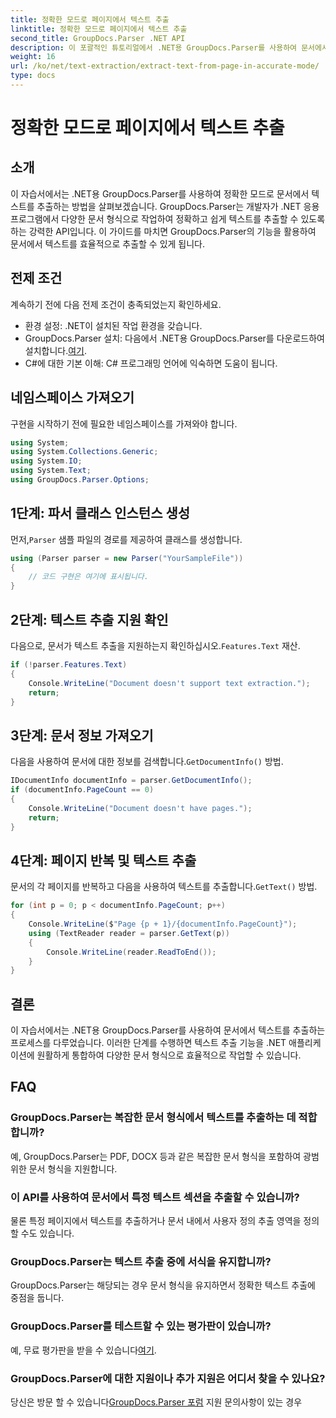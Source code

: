 ```yaml
---
title: 정확한 모드로 페이지에서 텍스트 추출
linktitle: 정확한 모드로 페이지에서 텍스트 추출
second_title: GroupDocs.Parser .NET API
description: 이 포괄적인 튜토리얼에서 .NET용 GroupDocs.Parser를 사용하여 문서에서 텍스트를 정확하게 추출하는 방법을 알아보세요.
weight: 16
url: /ko/net/text-extraction/extract-text-from-page-in-accurate-mode/
type: docs
---
```

# 정확한 모드로 페이지에서 텍스트 추출

## 소개
이 자습서에서는 .NET용 GroupDocs.Parser를 사용하여 정확한 모드로 문서에서 텍스트를 추출하는 방법을 살펴보겠습니다. GroupDocs.Parser는 개발자가 .NET 응용 프로그램에서 다양한 문서 형식으로 작업하여 정확하고 쉽게 텍스트를 추출할 수 있도록 하는 강력한 API입니다. 이 가이드를 마치면 GroupDocs.Parser의 기능을 활용하여 문서에서 텍스트를 효율적으로 추출할 수 있게 됩니다.
## 전제 조건
계속하기 전에 다음 전제 조건이 충족되었는지 확인하세요.
- 환경 설정: .NET이 설치된 작업 환경을 갖습니다.
-  GroupDocs.Parser 설치: 다음에서 .NET용 GroupDocs.Parser를 다운로드하여 설치합니다.[여기](https://releases.groupdocs.com/parser/net/).
- C#에 대한 기본 이해: C# 프로그래밍 언어에 익숙하면 도움이 됩니다.
## 네임스페이스 가져오기
구현을 시작하기 전에 필요한 네임스페이스를 가져와야 합니다.
```csharp
using System;
using System.Collections.Generic;
using System.IO;
using System.Text;
using GroupDocs.Parser.Options;
```
## 1단계: 파서 클래스 인스턴스 생성
 먼저,`Parser` 샘플 파일의 경로를 제공하여 클래스를 생성합니다.
```csharp
using (Parser parser = new Parser("YourSampleFile"))
{
    // 코드 구현은 여기에 표시됩니다.
}
```
## 2단계: 텍스트 추출 지원 확인
 다음으로, 문서가 텍스트 추출을 지원하는지 확인하십시오.`Features.Text` 재산.
```csharp
if (!parser.Features.Text)
{
    Console.WriteLine("Document doesn't support text extraction.");
    return;
}
```
## 3단계: 문서 정보 가져오기
 다음을 사용하여 문서에 대한 정보를 검색합니다.`GetDocumentInfo()` 방법.
```csharp
IDocumentInfo documentInfo = parser.GetDocumentInfo();
if (documentInfo.PageCount == 0)
{
    Console.WriteLine("Document doesn't have pages.");
    return;
}
```
## 4단계: 페이지 반복 및 텍스트 추출
 문서의 각 페이지를 반복하고 다음을 사용하여 텍스트를 추출합니다.`GetText()` 방법.
```csharp
for (int p = 0; p < documentInfo.PageCount; p++)
{
    Console.WriteLine($"Page {p + 1}/{documentInfo.PageCount}");
    using (TextReader reader = parser.GetText(p))
    {
        Console.WriteLine(reader.ReadToEnd());
    }
}
```
## 결론
이 자습서에서는 .NET용 GroupDocs.Parser를 사용하여 문서에서 텍스트를 추출하는 프로세스를 다루었습니다. 이러한 단계를 수행하면 텍스트 추출 기능을 .NET 애플리케이션에 원활하게 통합하여 다양한 문서 형식으로 효율적으로 작업할 수 있습니다.

## FAQ
### GroupDocs.Parser는 복잡한 문서 형식에서 텍스트를 추출하는 데 적합합니까?
예, GroupDocs.Parser는 PDF, DOCX 등과 같은 복잡한 문서 형식을 포함하여 광범위한 문서 형식을 지원합니다.
### 이 API를 사용하여 문서에서 특정 텍스트 섹션을 추출할 수 있습니까?
물론 특정 페이지에서 텍스트를 추출하거나 문서 내에서 사용자 정의 추출 영역을 정의할 수도 있습니다.
### GroupDocs.Parser는 텍스트 추출 중에 서식을 유지합니까?
GroupDocs.Parser는 해당되는 경우 문서 형식을 유지하면서 정확한 텍스트 추출에 중점을 둡니다.
### GroupDocs.Parser를 테스트할 수 있는 평가판이 있습니까?
 예, 무료 평가판을 받을 수 있습니다[여기](https://releases.groupdocs.com/).
### GroupDocs.Parser에 대한 지원이나 추가 지원은 어디서 찾을 수 있나요?
 당신은 방문 할 수 있습니다[GroupDocs.Parser 포럼](https://forum.groupdocs.com/c/parser/17) 지원 문의사항이 있는 경우